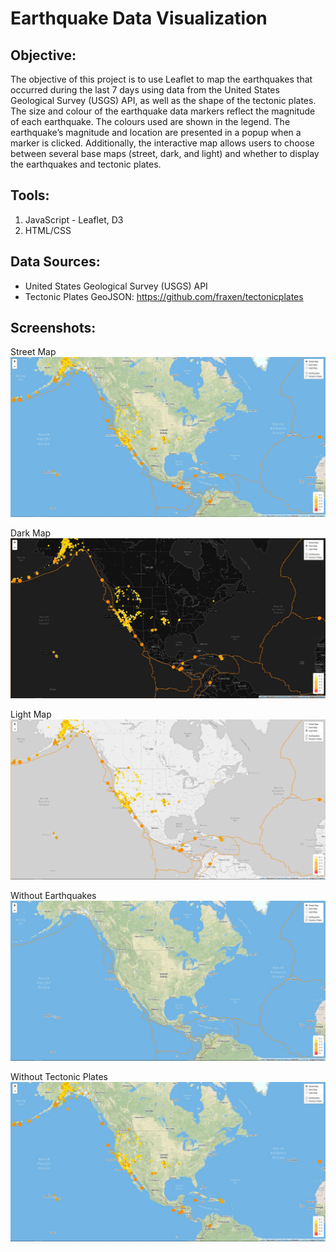# Earthquake Data Visualization

## **Objective:**
The objective of this project is to use Leaflet to map the earthquakes that occurred during the last 7 days using data from the United States Geological Survey (USGS) API, as well as the shape of the tectonic plates. The size and colour of the earthquake data markers reflect the magnitude of each earthquake. The colours used are shown in the legend. The earthquake’s magnitude and location are presented in a popup when a marker is clicked. Additionally, the interactive map allows users to choose between several base maps (street, dark, and light) and whether to display the earthquakes and tectonic plates. 

## **Tools:**
1. JavaScript - Leaflet, D3
2. HTML/CSS

## **Data Sources:**
* United States Geological Survey (USGS) API
* Tectonic Plates GeoJSON: https://github.com/fraxen/tectonicplates

## **Screenshots:**
Street Map
![screenshot1.jpg](images/map_screenshot1.JPG)

Dark Map
![screenshot2.jpg](images/map_screenshot2.JPG)

Light Map
![screenshot3.jpg](images/map_screenshot3.JPG)

Without Earthquakes
![screenshot4.jpg](images/map_screenshot4.JPG)

Without Tectonic Plates
![screenshot5.jpg](images/map_screenshot5.JPG)
